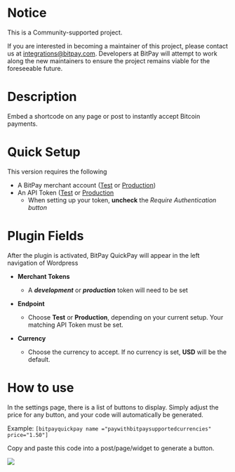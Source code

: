 # Notice

This is a Community-supported project.

If you are interested in becoming a maintainer of this project, please contact us at integrations@bitpay.com. Developers at BitPay will attempt to work along the new maintainers to ensure the project remains viable for the foreseeable future.

# Description

Embed a shortcode on any page or post to instantly accept Bitcoin payments.

# Quick Setup

This version requires the following

* A BitPay merchant account ([Test](http://test.bitpay.com) or [Production](http://www.bitpay.com))
* An API Token ([Test](https://test.bitpay.com/dashboard/merchant/api-tokens) or [Production](https://bitpay.com/dashboard/merchant/api-tokens)
	* When setting up your token, **uncheck** the *Require Authentication button*


# Plugin Fields

After the plugin is activated, BitPay QuickPay will appear in the left navigation of Wordpress


* **Merchant Tokens**
	* A ***development*** or ***production*** token will need to be set
* **Endpoint**
	* Choose **Test** or **Production**, depending on your current setup.  Your matching API Token must be set.

* **Currency**
	* Choose the currency to accept.  If no currency is set, **USD** will be the default. 
	
# How to use

In the settings page, there is a list of buttons to display.  Simply adjust the price for any button, and your code will automatically be generated.

Example: `[bitpayquickpay name ="paywithbitpaysupportedcurrencies" price="1.50"]`

Copy and paste this code into a post/page/widget to generate a button.



![](https://bitpay.com/cdn/en_US/bp-btn-pay-currencies.svg)